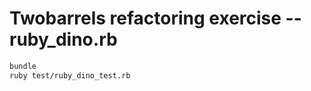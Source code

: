 # Twobarrels refactoring exercise -- ruby_dino.rb

```bash
bundle
ruby test/ruby_dino_test.rb
```


